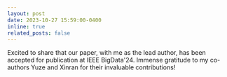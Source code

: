 ```yaml
---
layout: post
date: 2023-10-27 15:59:00-0400
inline: true
related_posts: false
---
```


Excited to share that our paper, with me as the lead author, has been accepted for publication at IEEE BigData'24. Immense gratitude to my co-authors Yuze and Xinran for their invaluable contributions!
